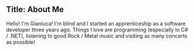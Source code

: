 Title: About Me
---

Hello! I'm Gianluca! I'm blind and I started an apprenticeship as a software developer three years ago.
Things I love are programming (especially in C# / .NET), listening to good Rock / Metal music and visiting as many concerts as possible!
